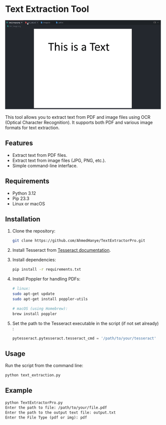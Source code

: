 # Text Extraction Tool
![Demo GIF](./preview.gif)


This tool allows you to extract text from PDF and image files using OCR (Optical Character Recognition). It supports both PDF and various image formats for text extraction.

## Features

- Extract text from PDF files.
- Extract text from image files (JPG, PNG, etc.).
- Simple command-line interface.

## Requirements

- Python 3.12
- Pip 23.3
- Linux or macOS
## Installation

1. Clone the repository:

    ```bash
    git clone https://github.com/AhmedHanye/TextExtractorPro.git
    ```
2. Install Tesseract from [Tesseract documentation](https://tesseract-ocr.github.io/tessdoc/Installation.html).
3. Install dependencies:

    ```bash
    pip install -r requirements.txt
    ```
4. Install Poppler for handling PDFs:
    ```bash
    # linux:
    sudo apt-get update
    sudo apt-get install poppler-utils
    ```
    ```bash
    # macOS (using Homebrew):
    brew install poppler
    ```
5. Set the path to the Tesseract executable in the script (if not set already) :

    ```python
    pytesseract.pytesseract.tesseract_cmd = '/path/to/your/tesseract'
    ```

## Usage

Run the script from the command line:

```bash
python text_extraction.py
```

## Example

```
python TextExtractorPro.py
Enter the path to file: /path/to/your/file.pdf
Enter the path to the output text file: output.txt
Enter the File Type (pdf or img): pdf

```
